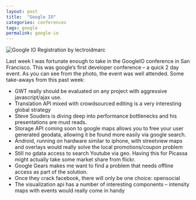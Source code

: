 ```yaml
---
layout: post
title:  "Google IO"
categories: conferences
tags: google
permalink: google-io
---
```


![Google IO Registration by lectroidmarc](http://farm3.static.flickr.com/2248/2537386335_7186b71056.jpg)

Last week I was fortunate enough to take in the GoogleIO conference in San Francisco. This was google&#8217;s first developer conference &#8211; a quick 2 day event. As you can see from the photo, the event was well attended. Some take-aways from this past week:


- GWT really should be evaluated on any project with aggressive javascript/ajax use.
- Translation API mixed with crowdsourced editing is a very interesting global strategy
- Steve Souders is diving deep into performance bottlenecks and his presentations are must reads.
- Storage API coming soon to google maps allows you to free your user generated geodata, allowing it be found more easily via google search.
- Android, running on hardware similar to iphone, with streetview maps and overlays would really solve the local promotions/coupon problem
- Still no gdata access to search Youtube via geo. Having this for Picassa might actually take some market share from flickr.
- Google Gears makes me want to find a problem that needs offline access as part of the solution.
- Once they crack facebook, there will only be one choice: opensocial
- The visualization api has a number of interesting components &#8211; intensity maps with events would really come in handy